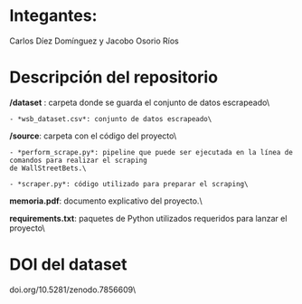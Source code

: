 # Integantes:

Carlos Díez Domínguez y Jacobo Osorio Ríos

# Descripción del repositorio

**/dataset** : carpeta donde se guarda el conjunto de datos escrapeado\

    - *wsb_dataset.csv*: conjunto de datos escrapeado\

**/source**: carpeta con el código del proyecto\

    - *perform_scrape.py*: pipeline que puede ser ejecutada en la línea de comandos para realizar el scraping
    de WallStreetBets.\

    - *scraper.py*: código utilizado para preparar el scraping\

**memoria.pdf**: documento explicativo del proyecto.\

**requirements.txt**: paquetes de Python utilizados requeridos para lanzar el proyecto\

# DOI del dataset
doi.org/10.5281/zenodo.7856609\
